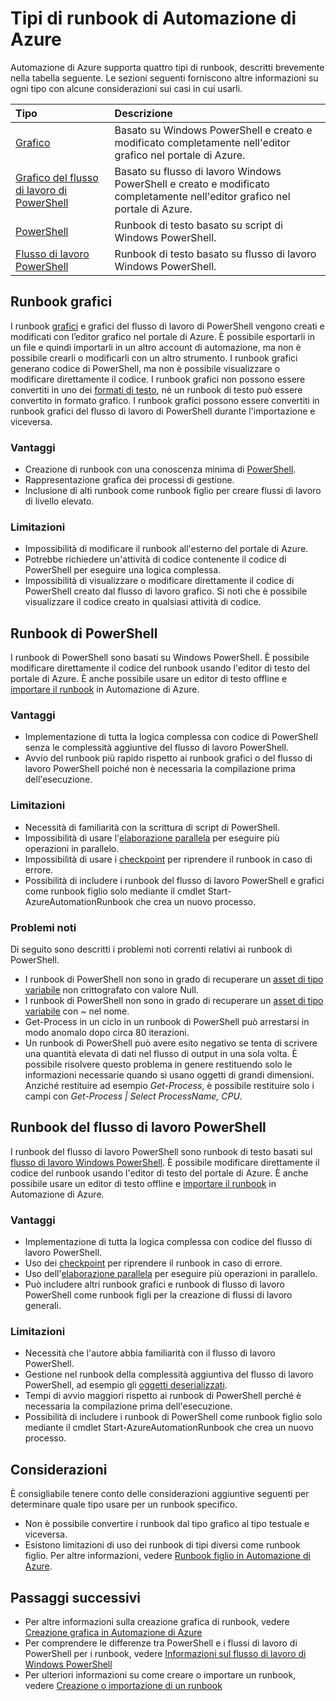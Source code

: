 <properties 
   pageTitle="Tipi di runbook di Automazione di Azure"
   description="Descrive i diversi tipi di runbook che è possibile usare in Automazione di Azure e fornisce considerazioni di cui tenere conto per determinare il tipo da usare. "
   services="automation"
   documentationCenter=""
   authors="mgoedtel"
   manager="jwhit"
   editor="tysonn" />
<tags 
   ms.service="automation"
   ms.devlang="na"
   ms.topic="article"
   ms.tgt_pltfrm="na"
   ms.workload="infrastructure-services"
   ms.date="09/12/2016"
   ms.author="bwren" />

# Tipi di runbook di Automazione di Azure

Automazione di Azure supporta quattro tipi di runbook, descritti brevemente nella tabella seguente. Le sezioni seguenti forniscono altre informazioni su ogni tipo con alcune considerazioni sui casi in cui usarli.


| Tipo | Descrizione |
|:---|:---|
| [Grafico](#graphical-runbooks) | Basato su Windows PowerShell e creato e modificato completamente nell'editor grafico nel portale di Azure. | 
| [Grafico del flusso di lavoro di PowerShell](#graphical-runbooks) | Basato su flusso di lavoro Windows PowerShell e creato e modificato completamente nell'editor grafico nel portale di Azure. 
| [PowerShell](#powershell-runbooks) | Runbook di testo basato su script di Windows PowerShell.
| [Flusso di lavoro PowerShell](#powershell-workflow-runbooks) | Runbook di testo basato su flusso di lavoro Windows PowerShell. |


## Runbook grafici

I runbook [grafici](automation-runbook-types.md#graphical-runbooks) e grafici del flusso di lavoro di PowerShell vengono creati e modificati con l’editor grafico nel portale di Azure. È possibile esportarli in un file e quindi importarli in un altro account di automazione, ma non è possibile crearli o modificarli con un altro strumento. I runbook grafici generano codice di PowerShell, ma non è possibile visualizzare o modificare direttamente il codice. I runbook grafici non possono essere convertiti in uno dei [formati di testo](automation-runbook-types.md), né un runbook di testo può essere convertito in formato grafico. I runbook grafici possono essere convertiti in runbook grafici del flusso di lavoro di PowerShell durante l'importazione e viceversa.

### Vantaggi

- Creazione di runbook con una conoscenza minima di [PowerShell](automation-powershell-workflow.md).
- Rappresentazione grafica dei processi di gestione.
- Inclusione di alti runbook come runbook figlio per creare flussi di lavoro di livello elevato.


### Limitazioni

- Impossibilità di modificare il runbook all'esterno del portale di Azure.
- Potrebbe richiedere un'attività di codice contenente il codice di PowerShell per eseguire una logica complessa.
- Impossibilità di visualizzare o modificare direttamente il codice di PowerShell creato dal flusso di lavoro grafico. Si noti che è possibile visualizzare il codice creato in qualsiasi attività di codice.


## Runbook di PowerShell

I runbook di PowerShell sono basati su Windows PowerShell. È possibile modificare direttamente il codice del runbook usando l'editor di testo del portale di Azure. È anche possibile usare un editor di testo offline e [importare il runbook](http://msdn.microsoft.com/library/azure/dn643637.aspx) in Automazione di Azure.

### Vantaggi

- Implementazione di tutta la logica complessa con codice di PowerShell senza le complessità aggiuntive del flusso di lavoro PowerShell.
- Avvio del runbook più rapido rispetto ai runbook grafici o del flusso di lavoro PowerShell poiché non è necessaria la compilazione prima dell'esecuzione.

### Limitazioni

- Necessità di familiarità con la scrittura di script di PowerShell.
- Impossibilità di usare l'[elaborazione parallela](automation-powershell-workflow.md#parallel-processing) per eseguire più operazioni in parallelo.
- Impossibilità di usare i [checkpoint](automation-powershell-workflow.md#checkpoints) per riprendere il runbook in caso di errore.
- Possibilità di includere i runbook del flusso di lavoro PowerShell e grafici come runbook figlio solo mediante il cmdlet Start-AzureAutomationRunbook che crea un nuovo processo.

### Problemi noti
Di seguito sono descritti i problemi noti correnti relativi ai runbook di PowerShell.

- I runbook di PowerShell non sono in grado di recuperare un [asset di tipo variabile](automation-variables.md) non crittografato con valore Null.
- I runbook di PowerShell non sono in grado di recuperare un [asset di tipo variabile](automation-variables.md) con *~* nel nome.
- Get-Process in un ciclo in un runbook di PowerShell può arrestarsi in modo anomalo dopo circa 80 iterazioni.
- Un runbook di PowerShell può avere esito negativo se tenta di scrivere una quantità elevata di dati nel flusso di output in una sola volta. È possibile risolvere questo problema in genere restituendo solo le informazioni necessarie quando si usano oggetti di grandi dimensioni. Anziché restituire ad esempio *Get-Process*, è possibile restituire solo i campi con *Get-Process | Select ProcessName, CPU*.

## Runbook del flusso di lavoro PowerShell

I runbook del flusso di lavoro PowerShell sono runbook di testo basati sul [flusso di lavoro Windows PowerShell](automation-powershell-workflow.md). È possibile modificare direttamente il codice del runbook usando l'editor di testo del portale di Azure. È anche possibile usare un editor di testo offline e [importare il runbook](http://msdn.microsoft.com/library/azure/dn643637.aspx) in Automazione di Azure.

### Vantaggi

- Implementazione di tutta la logica complessa con codice del flusso di lavoro PowerShell.
- Uso dei [checkpoint](automation-powershell-workflow.md#checkpoints) per riprendere il runbook in caso di errore.
- Uso dell'[elaborazione parallela](automation-powershell-workflow.md#parallel-processing) per eseguire più operazioni in parallelo.
- Può includere altri runbook grafici e runbook di flusso di lavoro PowerShell come runbook figli per la creazione di flussi di lavoro generali.


### Limitazioni

- Necessità che l'autore abbia familiarità con il flusso di lavoro PowerShell.
- Gestione nel runbook della complessità aggiuntiva del flusso di lavoro PowerShell, ad esempio gli [oggetti deserializzati](automation-powershell-workflow.md#code-changes).
- Tempi di avvio maggiori rispetto ai runbook di PowerShell perché è necessaria la compilazione prima dell'esecuzione.
- Possibilità di includere i runbook di PowerShell come runbook figlio solo mediante il cmdlet Start-AzureAutomationRunbook che crea un nuovo processo.


## Considerazioni

È consigliabile tenere conto delle considerazioni aggiuntive seguenti per determinare quale tipo usare per un runbook specifico.

- Non è possibile convertire i runbook dal tipo grafico al tipo testuale e viceversa.
- Esistono limitazioni di uso dei runbook di tipi diversi come runbook figlio. Per altre informazioni, vedere [Runbook figlio in Automazione di Azure](automation-child-runbooks.md).

  
## Passaggi successivi

- Per altre informazioni sulla creazione grafica di runbook, vedere [Creazione grafica in Automazione di Azure](automation-graphical-authoring-intro.md)
- Per comprendere le differenze tra PowerShell e i flussi di lavoro di PowerShell per i runbook, vedere [Informazioni sul flusso di lavoro di Windows PowerShell](automation-powershell-workflow.md)
- Per ulteriori informazioni su come creare o importare un runbook, vedere [Creazione o importazione di un runbook](automation-creating-importing-runbook.md)

<!---HONumber=AcomDC_0914_2016-->
